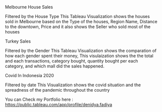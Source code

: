 Melbourne House Sales

Filtered by the House Type
This Tableau Visualization shows the houses sold in Melbourne based on the Type of the houses,
Region Name, Distance to the downtown, Price and it also shows the Seller who sold most of the houses


Turkey Sales

Filtered by the Gender
This Tableau Visualization shows the comparation of how each gender spent their money,
This visulaization shows the the total and each transactions, category bought, 
quantity bought per each category, and which mall did the sales happened.


Covid In Indonesia 2020 

Filtered by date
This Visualization shows the covid situation and the spreadness of the pandemic throughout the country


You can Check my Portfolio here : https://public.tableau.com/app/profile/denidya.fadiya
